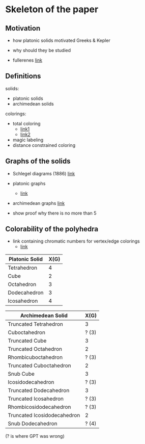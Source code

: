 # Skeleton of the paper

## Motivation

- how platonic solids motivated Greeks & Kepler
- why should they be studied

- fullerenes [link](https://en.wikipedia.org/wiki/Fullerene)

## Definitions

solids:
- platonic solids
- archimedean solids

colorings:
- total coloring 
  - [link1](https://en.wikipedia.org/wiki/Total_coloring)
  - [link2](https://utoronto.scholaris.ca/server/api/core/bitstreams/25c240a9-2e5f-49ca-a19d-6e9f8cf1ed7f/content)
- magic labeling
- distance constrained coloring

## Graphs of the solids

- Schlegel diagrams (1886) [link](https://en.wikipedia.org/wiki/Schlegel_diagram)

- platonic graphs
  - [link](https://en.wikipedia.org/wiki/Polyhedral_graph#Special_cases)
- archimedean graphs [link](https://en.wikipedia.org/wiki/Archimedean_graph)
- show proof why there is no more than 5

## Colorability of the polyhedra

- link containing chromatic numbers for vertex/edge colorings 
  - [link](https://en.wikipedia.org/wiki/List_of_graphs_by_edges_and_vertices)

| Platonic Solid | X(G) |
| -------------- | ---- |
| Tetrahedron    | 4    |
| Cube           | 2    |
| Octahedron     | 3    |
| Dodecahedron   | 3    |
| Icosahedron    | 4    |



| Archimedean Solid           | X(G)  |
| --------------------------- | ----- |
| Truncated Tetrahedron       | 3     |
| Cuboctahedron               | ? (3) |
| Truncated Cube              | 3     |
| Truncated Octahedron        | 2     |
| Rhombicuboctahedron         | ? (3) |
| Truncated Cuboctahedron     | 2     |
| Snub Cube                   | 3     |
| Icosidodecahedron           | ? (3) |
| Truncated Dodecahedron      | 3     |
| Truncated Icosahedron       | ? (3) |
| Rhombicosidodecahedron      | ? (3) |
| Truncated Icosidodecahedron | 2     |
| Snub Dodecahedron           | ? (4) |

(? is where GPT was wrong)
